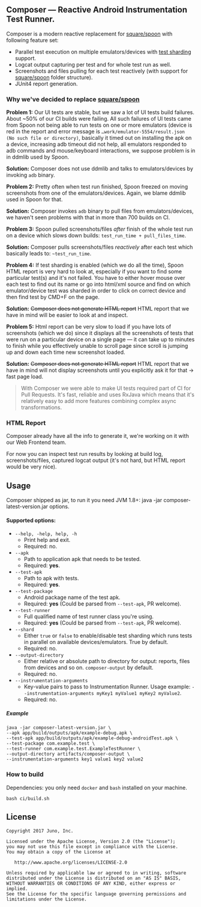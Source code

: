 ## Composer — Reactive Android Instrumentation Test Runner.

Composer is a modern reactive replacement for [square/spoon][spoon] with following feature set:

* Parallel test execution on multiple emulators/devices with [test sharding](https://developer.android.com/topic/libraries/testing-support-library/index.html#ajur-sharding) support.
* Logcat output capturing per test and for whole test run as well.
* Screenshots and files pulling for each test reactively (with support for [square/spoon][spoon] folder structure).
* JUnit4 report generation. 

### Why we've decided to replace [square/spoon][spoon]
 
**Problem 1:** Our UI tests are stable, but we saw a lot of UI tests build failures. About ~50% of our CI builds were failing. All such failures of UI tests came from Spoon not being able to run tests on one or more emulators (device is red in the report and error message is `…work/emulator-5554/result.json (No such file or directory)`, basically it timed out on installing the apk on a device, increasing adb timeout did not help, all emulators responded to adb commands and mouse/keyboard interactions, we suppose problem is in in ddmlib used by Spoon.

**Solution:** Composer does not use ddmlib and talks to emulators/devices by invoking `adb` binary.  

**Problem 2:** Pretty often when test run finished, Spoon freezed on moving screenshots from one of the emulators/devices. Again, we blame ddmlib used in Spoon for that.

**Solution:** Composer invokes `adb` binary to pull files from emulators/devices, we haven't seen problems with that in more than 700 builds on CI.

**Problem 3:** Spoon pulled screenshots/files *after* finish of the whole test run on a device which slows down builds: `test_run_time + pull_files_time`.

**Solution:** Composer pulls screenshots/files *reactively* after each test which basically leads to: `~test_run_time`.

**Problem 4:** If test sharding is enabled (which we do all the time), Spoon HTML report is very hard to look at, especially if you want to find some particular test(s) and it's not failed. You have to either hover mouse over each test to find out its name or go into html/xml source and find on which emulator/device test was sharded in order to click on correct device and then find test by CMD+F on the page.

**Solution:** ~~Composer does not generate HTML report~~ HTML report that we have in mind will be easier to look at and inspect.
  
**Problem 5:** Html report can be very slow to load if you have lots of screenshots (which we do) since it displays all the screenshots of tests that were run on a particular device on a single page — it can take up to minutes to finish while you effectively unable to scroll page since scroll is jumping up and down each time new screenshot loaded.

**Solution:** ~~Composer does not generate HTML report~~ HTML report that we have in mind will not display screenshots until you explicitly ask it for that → fast page load.

>With Composer we were able to make UI tests required part of CI for Pull Requests.
>It's fast, reliable and uses RxJava which means that it's relatively easy to add more features combining complex async transformations. 

### HTML Report

Composer already have all the info to generate it, we're working on it with our Web Frontend team.

For now you can inspect test run results by looking at build log, screenshots/files, captured logcat output (it's not hard, but HTML report would be very nice).  

## Usage

Composer shipped as jar, to run it you need JVM 1.8+: java -jar composer-latest-version.jar options. 

#### Supported options:

* `--help, -help, help, -h`
  * Print help and exit.
  * Required: no.
* `--apk`
  * Path to application apk that needs to be tested.
  * Required: **yes**.
* `--test-apk`
  * Path to apk with tests.
  * Required: **yes**.
* `--test-package`
  * Android package name of the test apk.
  * Required: **yes** (Could be parsed from `--test-apk`, PR welcome).  
* `--test-runner`
  * Full qualified name of test runner class you're using.
  * Required: **yes** (Could be parsed from `--test-apk`, PR welcome).
* `--shard`
  * Either `true` or `false` to enable/disable test sharding which runs tests in parallel on available devices/emulators. True by default.
  * Required: no.
* `--output-directory`
  * Either relative or absolute path to directory for output: reports, files from devices and so on. `composer-output` by default.
  * Required: no.
* `--instrumentation-arguments`
  * Key-value pairs to pass to Instrumentation Runner. Usage example: `--instrumentation-arguments myKey1 myValue1 myKey2 myValue2`.
  * Required: no.
  
##### Example

```console
java -jar composer-latest-version.jar \
--apk app/build/outputs/apk/example-debug.apk \
--test-apk app/build/outputs/apk/example-debug-androidTest.apk \
--test-package com.example.test \
--test-runner com.example.test.ExampleTestRunner \
--output-directory artifacts/composer-output \
--instrumentation-arguments key1 value1 key2 value2
```

### How to build

Dependencies: you only need `docker` and `bash` installed on your machine.

```console
bash ci/build.sh
```

## License

```
Copyright 2017 Juno, Inc.

Licensed under the Apache License, Version 2.0 (the "License");
you may not use this file except in compliance with the License.
You may obtain a copy of the License at

   http://www.apache.org/licenses/LICENSE-2.0

Unless required by applicable law or agreed to in writing, software
distributed under the License is distributed on an "AS IS" BASIS,
WITHOUT WARRANTIES OR CONDITIONS OF ANY KIND, either express or implied.
See the License for the specific language governing permissions and
limitations under the License.
```

[spoon]: https://github.com/square/spoon
